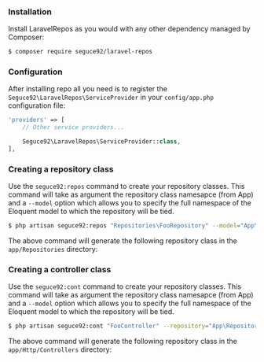 ### Installation
Install LaravelRepos as you would with any other dependency managed by Composer:

```bash
$ composer require seguce92/laravel-repos
```

### Configuration
After installing repo all you need is to register the ```Seguce92\LaravelRepos\ServiceProvider``` in your `config/app.php` configuration file:

```php
'providers' => [
    // Other service providers...

    Seguce92\LaravelRepos\ServiceProvider::class,
],
```

### Creating a repository class
Use the ```seguce92:repos``` command to create your repository classes. This command will take as argument the repository class namesapce (from App) and
a ```--model``` option which allows you to specify the full namespace of the Eloquent model to which the repository will be tied.

```bash
$ php artisan seguce92:repos "Repositories\FooRepository" --model="App\Models\Foo"
```

The above command will generate the following repository class in the ```app/Repositories``` directory:

### Creating a controller class
Use the ```seguce92:cont``` command to create your repository classes. This command will take as argument the repository class namesapce (from App) and
a ```--model``` option which allows you to specify the full namespace of the Eloquent model to which the repository will be tied.

```bash
$ php artisan seguce92:cont "FooController" --repository="App\Repositories\FooRepository" --model="foo"
```

The above command will generate the following repository class in the ```app/Http/Controllers``` directory:
